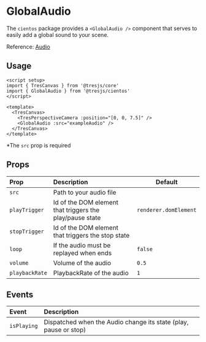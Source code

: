 # GlobalAudio

The `cientos` package provides a `<GlobalAudio />` component that serves to easily add a global sound to your scene.

Reference: [Audio](https://threejs.org/docs/index.html?q=audio#api/en/audio/Audio)

## Usage

```vue{3,9}
<script setup>
import { TresCanvas } from '@tresjs/core'
import { GlobalAudio } from '@tresjs/cientos'
</script>

<template>
  <TresCanvas>
    <TresPerspectiveCamera :position="[0, 0, 7.5]" />
    <GlobalAudio :src="exampleAudio" />
  </TresCanvas>
</template>
```

*The `src` prop is required

## Props

| Prop           | Description                                              | Default               |
| :------------- | :------------------------------------------------------- | --------------------- |
| `src`          | Path to your audio file                                  |                       |
| `playTrigger`  | Id of the DOM element that triggers the play/pause state | `renderer.domElement` |
| `stopTrigger`  | Id of the DOM element that triggers the stop state       |                       |
| `loop`         | If the audio must be replayed when ends                  | `false`               |
| `volume`       | Volume of the audio                                      | `0.5`                 |
| `playbackRate` | PlaybackRate of the audio                                | `1`                   |

## Events

| Event       | Description                                                      |
| :---------- | :--------------------------------------------------------------- |
| `isPlaying` | Dispatched when the Audio change its state (play, pause or stop) |
